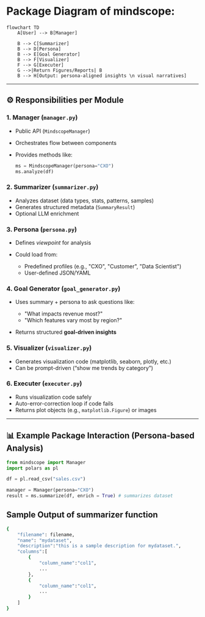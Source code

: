 # Package Diagram of mindscope:

```mermaid
flowchart TD
    A[User] --> B[Manager]

    B --> C[Summarizer]
    B --> D[Persona]
    B --> E[Goal Generator]
    B --> F[Visualizer]
    F --> G[Executer]
    G -->|Return Figures/Reports| B
    B --> H[Output: persona-aligned insights \n visual narratives]

```

---

## ⚙️ Responsibilities per Module

### 1. **Manager (`manager.py`)**

* Public API (`MindscopeManager`)
* Orchestrates flow between components
* Provides methods like:

  ```python
  ms = MindscopeManager(persona="CXO")
  ms.analyze(df)
  ```

### 2. **Summarizer (`summarizer.py`)**

* Analyzes dataset (data types, stats, patterns, samples)
* Generates structured metadata (`SummaryResult`)
* Optional LLM enrichment

### 3. **Persona (`persona.py`)**

* Defines *viewpoint* for analysis
* Could load from:

  * Predefined profiles (e.g., "CXO", "Customer", "Data Scientist")
  * User-defined JSON/YAML

### 4. **Goal Generator (`goal_generator.py`)**

* Uses summary + persona to ask questions like:

  * "What impacts revenue most?"
  * "Which features vary most by region?"
* Returns structured **goal-driven insights**

### 5. **Visualizer (`visualizer.py`)**

* Generates visualization code (matplotlib, seaborn, plotly, etc.)
* Can be prompt-driven (“show me trends by category”)

### 6. **Executer (`executer.py`)**

* Runs visualization code safely
* Auto-error-correction loop if code fails
* Returns plot objects (e.g., `matplotlib.Figure`) or images

---

## 📊 Example Package Interaction (Persona-based Analysis)

```python
from mindscope import Manager
import polars as pl

df = pl.read_csv("sales.csv")

manager = Manager(persona="CXO")
result = ms.summarize(df, enrich = True) # summarizes dataset
```

## Sample Output of summarizer function
```bash
{
    "filename": filename,
    "name": "mydataset", 
    "description":"this is a sample description for mydataset.",
    "columns":[
        {
            "column_name":"col1",
            ...
        },
        {
            "column_name":"col1",
            ...
        }
    ]
}
```

